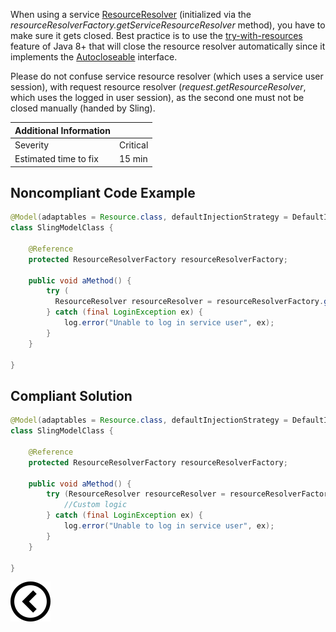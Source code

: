 <p>
When using a service <a href="https://sling.apache.org/apidocs/sling10/org/apache/sling/api/resource/ResourceResolver.html">ResourceResolver</a> (initialized via the <i>resourceResolverFactory.getServiceResourceResolver</i> method), you have to make sure it gets closed. Best practice is to use the <a href="https://docs.oracle.com/javase/tutorial/essential/exceptions/tryResourceClose.html">try-with-resources</a> feature of Java 8+ that will close the resource resolver automatically since it implements the <a href="https://docs.oracle.com/en/java/javase/11/docs/api/java.base/java/lang/AutoCloseable.html">Autocloseable</a> interface.

Please do not confuse service resource resolver (which uses a service user session), with request resource resolver (<i>request.getResourceResolver</i>, which uses the logged in user session), as the second one must not be closed manually (handed by Sling).

</p>

| Additional Information |          |
|------------------------|----------|
| Severity               | Critical |
| Estimated time to fix  | 15 min   |

<h2>Noncompliant Code Example</h2>

```java
@Model(adaptables = Resource.class, defaultInjectionStrategy = DefaultInjectionStrategy.OPTIONAL)
class SlingModelClass {

    @Reference
    protected ResourceResolverFactory resourceResolverFactory;

    public void aMethod() {
        try (
          ResourceResolver resourceResolver = resourceResolverFactory.getServiceResourceResolver(Map.of(ResourceResolverFactory.SUBSERVICE, "serviceUser"))) {
        } catch (final LoginException ex) {
            log.error("Unable to log in service user", ex);
        }
    }

}
```

<h2>Compliant Solution</h2>

```java
@Model(adaptables = Resource.class, defaultInjectionStrategy = DefaultInjectionStrategy.OPTIONAL)
class SlingModelClass {

    @Reference
    protected ResourceResolverFactory resourceResolverFactory;

    public void aMethod() {
        try (ResourceResolver resourceResolver = resourceResolverFactory.getServiceResourceResolver(Map.of(ResourceResolverFactory.SUBSERVICE, "serviceUser"))) {
            //Custom logic
        } catch (final LoginException ex) {
            log.error("Unable to log in service user", ex);
        }
    }

}
```

[![Back to overview](back.svg)](../../README.md)
